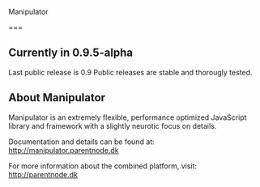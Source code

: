 Manipulator

===

## Currently in 0.9.5-alpha

Last public release is 0.9
Public releases are stable and thorougly tested.


## About Manipulator

Manipulator is an extremely flexible, performance optimized JavaScript library and framework with a slightly neurotic focus on details. 

Documentation and details can be found at: http://manipulator.parentnode.dk


For more information about the combined platform, visit: 
http://parentnode.dk


